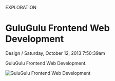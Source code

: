 <p class="type">EXPLORATION</p>

# GuluGulu Frontend Web Development

<p class="meta">Design  /  Saturday, October 12, 2013 7:50:39am</p>

GuluGulu Frontend Web Development.

![GuluGulu Frontend Web Development](https://farooq-agent.web.app/assets/images/works/large/8yb4x85j_work_image.jpg)
